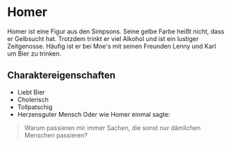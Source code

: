 # Homer
Homer ist eine Figur aus den Simpsons. Seine gelbe Farbe heißt nicht, dass er Gelbsucht hat. Trotzdem trinkt er viel Alkohol und ist ein lustiger Zeitgenosse. Häufig ist er bei Moe's mit seinen Freunden Lenny und Karl um Bier zu trinken.
## Charaktereigenschaften
* Liebt Bier
* Cholerisch
* Tollpatschig
* Herzensguter Mensch
Oder wie Homer einmal sagte:
> Warum passieren mir immer Sachen, 
> die sonst nur dämlichen Menschen passieren?
